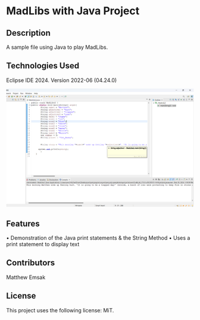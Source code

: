 # <strong> MadLibs with Java Project </strong> #

## <strong> Description </strong> ##
A sample file using Java to play MadLibs.

## <strong> Technologies Used </strong> ##
Eclipse IDE 2024. Version 2022-06 (04.24.0)

![]()<img width="723" alt="image" src="https://github.com/matthew813709/Gitimages/blob/db26e9532c099a11844db55b8ff732057a49b888/Screenshot%202024-02-20%20132000.png">

## <strong> Features </strong> ##
• Demonstration of the Java print statements & the String Method
• Uses a print statement to display text



## <strong> Contributors </strong> ##
Matthew Emsak

## <strong> License </strong> ##
This project uses the following license: MiT.
